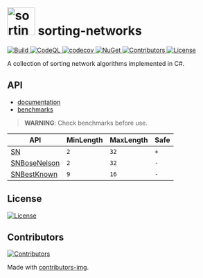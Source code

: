 <h1>
<img src="/icon.png" alt="sorting-networks" width="64"/>
sorting-networks
</h1>
<p align="left">
    <a href="https://github.com/petarpetrovt/sorting-networks/actions?query=workflow%3ABuild" alt="Build">
        <img alt="Build" src="https://github.com/petarpetrovt/sorting-networks/workflows/Build/badge.svg?branch=master" />
    </a>
    <a href="https://github.com/petarpetrovt/sorting-networks/actions?query=workflow%3ACodeQL" alt="CodeQL">
        <img alt="CodeQL" src="https://github.com/petarpetrovt/sorting-networks/workflows/CodeQL/badge.svg?branch=master" />
    </a>
    <a href="https://codecov.io/gh/petarpetrovt/sorting-networks" alt="codecov">
        <img alt="codecov" src="https://codecov.io/gh/petarpetrovt/sorting-networks/branch/master/graph/badge.svg?token=nzdk7N3iVY" />
    </a>
    <a href="https://www.nuget.org/packages/SortingNetworks" alt="NuGet">
        <img alt="NuGet" src="https://img.shields.io/nuget/v/SortingNetworks.svg" />
    </a>
    <a href="https://github.com/petarpetrovt/sorting-networks/graphs/contributors" alt="Contributors">
        <img alt="Contributors" src="https://img.shields.io/github/contributors/petarpetrovt/sorting-networks?label=Contributors">
    </a>
    <a href="https://app.fossa.com/projects/git%2Bgithub.com%2Fpetarpetrovt%2Fsorting-networks?ref=badge_shield" alt="License">
        <img alt="License" src="https://app.fossa.com/api/projects/git%2Bgithub.com%2Fpetarpetrovt%2Fsorting-networks.svg?type=shield">
    </a>
</p>

A collection of sorting network algorithms implemented in C#.

## API

* [documentation](docs/api/SortingNetworks.md)
* [benchmarks](docs/benchmarks/README.md)

>  **WARNING**: Check benchmarks before use.

| API | MinLength | MaxLength | Safe |
| --- | ----------| --------- | ------ |
| [SN](docs/api/SortingNetworks-SN.md#Methods) | `2` | `32` | `+` |
| [SNBoseNelson](docs/api/SortingNetworks-SNBoseNelson.md#Methods) | `2` | `32` | `-` |
| [SNBestKnown](docs/api/SortingNetworks-SNBestKnown.md#Methods) | `9` | `16` | `-` |

## License
<a href="https://app.fossa.com/projects/git%2Bgithub.com%2Fpetarpetrovt%2Fsorting-networks?ref=badge_large">
  <img alt="License" src="https://app.fossa.com/api/projects/git%2Bgithub.com%2Fpetarpetrovt%2Fsorting-networks.svg?type=large" />
</a>

## Contributors
<a href="https://github.com/petarpetrovt/sorting-networks/graphs/contributors">
  <img alt="Contributors" src="https://contributors-img.web.app/image?repo=petarpetrovt/sorting-networks" />
</a>

Made with [contributors-img](https://contributors-img.web.app).
